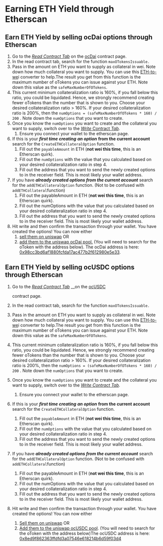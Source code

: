 # Earning ETH Yield through Etherscan

##  Earn ETH Yield by selling ocDai options through Etherscan

1. Go to the [_Read Contract Tab_](https://etherscan.io/token/0x98cc3bd6af1880fcfda17ac477b2f612980e5e33#readContract) on the [ocDai](https://etherscan.io/token/0x98cc3bd6af1880fcfda17ac477b2f612980e5e33#readContract) contract page.
2. In the read contract tab, search for the function `maxOTokensIssuable.`
3.  Pass in the amount on ETH you want to supply as collateral in wei. Note down how much collateral you want to supply. You can use this [ETH-to-we](http://eth-converter.com/)i converter to help.The result you get from this function is the maximum number of oTokens you can issue against your ETH. Note down this value as the `safeMaxNumberOfOTokens`.
4. This current minimum collateralization ratio is 160%, if you fall below this ratio, you could be liquidated. Hence, we strongly recommend creating fewer oTokens than the number that is shown to you. Choose your desired collateralization ratio &gt; 160%. If your desired collateralization ratio is 200%, then the `numOptions = (safeMaxNumberOfOTokens * 160) / 200` . Note down the `numOptions` that you want to create. 
5. Once you know the `numOptions` you want to create and the collateral you want to supply, switch over to the [_Write_ Contract _Tab_](https://etherscan.io/token/0x98cc3bd6af1880fcfda17ac477b2f612980e5e33#writeContract).
   1. Ensure you connect your wallet to the etherscan page. 
6. If this is your _**first time creating**_ _**an option**_ **from the current account** search for the `CreateETHCollateralOption` function. 
   1. Fill out the `payableAmount` in ETH \(**not wei this time**, this is an Etherscan quirk\). 
   2. Fill out the `numOptions` with the value that you calculated based on your desired collateralization ratio in step 4.
   3. Fill out the address that you want to send the newly created options to in the receiver field. This is most likely your wallet address. 
7. If you have _**already created options from the current account**_ search for the `addETHCollateralOption` function. \(Not to be confused with `addETHCollateral`function\)
   1. Fill out the payableAmount in ETH \(**not wei this time**, this is an Etherscan quirk\). 
   2. Fill out the numOptions with the value that you calculated based on your desired collateralization ratio in step 4. 
   3. Fill out the address that you want to send the newly created options to in the receiver field. This is most likely your wallet address. 
8. Hit write and then confirm the transaction through your wallet. You have created the options! You can now either
   1.  [sell them on uniswap](https://uniswap.exchange/swap/0x98cc3bd6af1880fcfda17ac477b2f612980e5e33) OR 
   2. [add them to the uniswap ocDai pool.](https://uniswap.exchange/add-liquidity) \(You will need to search for the oToken with the address below\). The ocDai address is here: [0x98cc3bd6af1880fcfda17ac477b2f612980e5e33](https://etherscan.io/token/0x98cc3bd6af1880fcfda17ac477b2f612980e5e33#writeContract). 

## Earn ETH Yield by selling ocUSDC options through Etherscan

1. Go to the [_Read Contract Tab_](https://etherscan.io/address/0x8ed9f862363ffdfd3a07546e618214b6d59f03d4#readContract) __on the [ocUSDC ](https://etherscan.io/address/0x8ed9f862363ffdfd3a07546e618214b6d59f03d4)

    contract page.

2. In the read contract tab, search for the function `maxOTokensIssuable.`
3.  Pass in the amount on ETH you want to supply as collateral in wei. Note down how much collateral you want to supply. You can use this [ETH-to-we](http://eth-converter.com/)i converter to help.The result you get from this function is the maximum number of oTokens you can issue against your ETH. Note down this value as the `safeMaxNumberOfOTokens`.
4. This current minimum collateralization ratio is 160%, if you fall below this ratio, you could be liquidated. Hence, we strongly recommend creating fewer oTokens than the number that is shown to you. Choose your desired collateralization ratio &gt; 160%. If your desired collateralization ratio is 200%, then the `numOptions = (safeMaxNumberOfOTokens * 160) / 200` . Note down the `numOptions` that you want to create. 
5. Once you know the `numOptions` you want to create and the collateral you want to supply, switch over to the [_Write Contract Tab_](https://etherscan.io/address/0xddac4aed7c8f73032b388efe2c778fc194bc81ed#writeContract).
   1. Ensure you connect your wallet to the etherscan page. 
6. If this is your _**first time creating**_ _**an option**_ **from the current account** search for the `CreateETHCollateralOption` function. 
   1. Fill out the `payableAmount` in ETH \(**not wei this time**, this is an Etherscan quirk\). 
   2. Fill out the `numOptions` with the value that you calculated based on your desired collateralization ratio in step 4.
   3. Fill out the address that you want to send the newly created options to in the receiver field. This is most likely your wallet address. 
7. If you have _**already created options from the current account**_ search for the `addETHCollateralOption` function. \(Not to be confused with `addETHCollateral`function\)
   1. Fill out the payableAmount in ETH \(**not wei this time**, this is an Etherscan quirk\). 
   2. Fill out the numOptions with the value that you calculated based on your desired collateralization ratio in step 4. 
   3. Fill out the address that you want to send the newly created options to in the receiver field. This is most likely your wallet address. 
8. Hit write and then confirm the transaction through your wallet. You have created the options! You can now either
   1. [Sell them on uniswap](https://uniswap.exchange/swap/0x8ed9f862363ffdfd3a07546e618214b6d59f03d4) OR 
   2. [Add them to the uniswap ocUSDC pool](https://uniswap.exchange/add-liquidity). \(You will need to search for the oToken with the address below\)The ocUSDC address is here: [0x8ed9f862363ffdfd3a07546e618214b6d59f03d4](https://etherscan.io/address/0x8ed9f862363ffdfd3a07546e618214b6d59f03d4)

